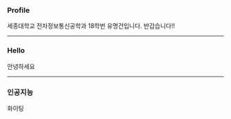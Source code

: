 ### Profile
세종대학교 전자정보통신공학과 18학번 유명건입니다. 반갑습니다!! 

---
### Hello
안녕하세요

---
### 인공지능
화이팅

<!--
**myeonggeon-yu/myeonggeon-yu** is a ✨ _special_ ✨ repository because its `README.md` (this file) appears on your GitHub profile.

Here are some ideas to get you started:

- 🔭 I’m currently working on ...
- 🌱 I’m currently learning ...
- 👯 I’m looking to collaborate on ...
- 🤔 I’m looking for help with ...
- 💬 Ask me about ...
- 📫 How to reach me: ...
- 😄 Pronouns: ...
- ⚡ Fun fact: ...
-->
